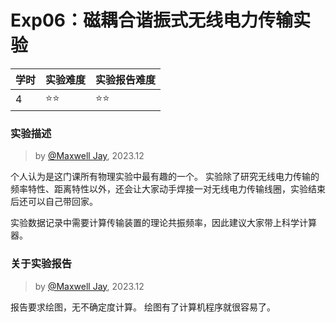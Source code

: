 # Exp06：磁耦合谐振式无线电力传输实验

| 学时 | 实验难度 | 实验报告难度 |
|------|---------|------------|
| 4 | ⭐⭐ | ⭐⭐ |

### 实验描述
> by [@Maxwell Jay](https://github.com/MaxwellJay256), 2023.12

个人认为是这门课所有物理实验中最有趣的一个。
实验除了研究无线电力传输的频率特性、距离特性以外，还会让大家动手焊接一对无线电力传输线圈，实验结束后还可以自己带回家。

实验数据记录中需要计算传输装置的理论共振频率，因此建议大家带上科学计算器。

### 关于实验报告
> by [@Maxwell Jay](https://github.com/MaxwellJay256), 2023.12

报告要求绘图，无不确定度计算。
绘图有了计算机程序就很容易了。
